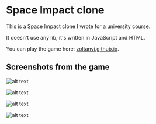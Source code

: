 # Space Impact clone

This is a Space Impact clone I wrote for a university course.

It doesn't use any lib, it's written in JavaScript and HTML.

You can play the game here: [zoltanvi.github.io](https://zoltanvi.github.io/).

## Screenshots from the game

![alt text](https://user-images.githubusercontent.com/27699756/40259293-cd97b794-5af5-11e8-8c58-8e5ca6bde865.jpg)

![alt text](https://user-images.githubusercontent.com/27699756/42625874-20a90e9e-85c9-11e8-834d-a43fbae3ea81.png)

![alt text](https://user-images.githubusercontent.com/27699756/42625875-20dccc5c-85c9-11e8-8d9d-b7c0555f1d6e.png)

![alt text](https://user-images.githubusercontent.com/27699756/42625876-210395f8-85c9-11e8-9aa0-ff66afef7184.png)